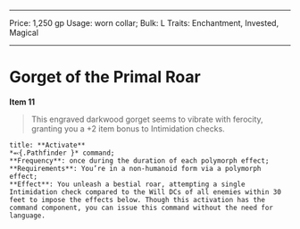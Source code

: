
---
Price: 1,250 gp
Usage: worn collar;
Bulk: L
Traits: Enchantment, Invested, Magical

---

# Gorget of the Primal Roar

**Item 11**

> This engraved darkwood gorget seems to vibrate with ferocity, granting you a +2 item bonus to Intimidation checks.

```ad-embed-ability
title: **Activate**
*⬻{.Pathfinder }* command; 
**Frequency**: once during the duration of each polymorph effect;
**Requirements**: You’re in a non-humanoid form via a polymorph effect;
**Effect**: You unleash a bestial roar, attempting a single Intimidation check compared to the Will DCs of all enemies within 30 feet to impose the effects below. Though this activation has the command component, you can issue this command without the need for language.

```
